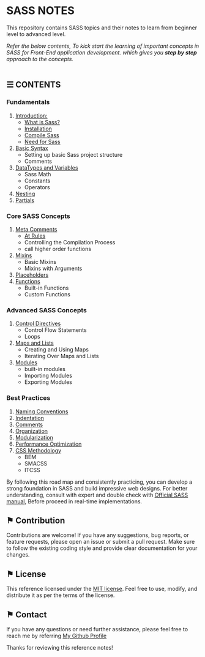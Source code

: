 # SASS NOTES

This repository contains SASS topics and their notes to learn from beginner level to advanced level.

*Refer the below contents, To kick start the learning of important concepts in SASS for Front-End application development. which gives you __step by step__ approach to the concepts.*
\
&nbsp;

## &#9776; CONTENTS 

### Fundamentals

1. [Introduction:](./docs/introduction.md)
	- [What is Sass?](./docs/introduction.md#-what-is-sass)
	- [Installation](./docs/introduction.md#-installation)
	- [Compile Sass](./docs/introduction.md#-compile-sass)
	- [Need for Sass](./docs/introduction.md#-need-for-sass)
2. [Basic Syntax](./docs/basic-syntax.md)
	- Setting up basic Sass project structure
	- Comments
3. [DataTypes and Variables](./docs/datatypes-and-variables.md)
	- Sass Math
	- Constants
	- Operators	
4. [Nesting](./docs/nesting.md)
5. [Partials](./docs/partials.md)

### Core SASS Concepts

1. [Meta Comments](./docs/meta-comments.md)
	- [At Rules](./docs/at-rules.md)
	- Controlling the Compilation Process
	- call higher order functions
2. [Mixins](./docs/mixins.md)
	- Basic Mixins
	- Mixins with Arguments
3. [Placeholders](./docs/placeholders.md)
4. [Functions](./docs/functions.md)
	- Built-in Functions
	- Custom Functions

### Advanced SASS Concepts

1. [Control Directives](./docs/control-directives.md)
	- Control Flow Statements
	- Loops  
2. [Maps and Lists](./docs/maps-and-lists.md)
	- Creating and Using Maps
	- Iterating Over Maps and Lists
3. [Modules](./docs/modules.md)
	- built-in modules
	- Importing Modules
	- Exporting Modules

### Best Practices
1. [Naming Conventions](./docs/naming-conventions.md)
2. [Indentation](./docs/indentation.md)
3. [Comments](./docs/comments.md)
4. [Organization](./docs/organization.md)
5. [Modularization](./docs/modularity.md)
6. [Performance Optimization](./docs/performance-optimization.md)
7. [CSS Methodology](./docs/css-methodology.md)
	- BEM
	- SMACSS
	- ITCSS

By following this road map and consistently practicing, you can develop a strong foundation in SASS and build impressive web designs. For better understanding, consult with expert and double check with [Official SASS manual](https://sass-lang.com/documentation/), Before proceed in real-time implementations.

## &#9873; Contribution
Contributions are welcome! If you have any suggestions, bug reports, or feature requests, please open an issue or submit a pull request. Make sure to follow the existing coding style and provide clear documentation for your changes.

## &#9873; License
This reference licensed under the [MIT license](LICENSE). Feel free to use, modify, and distribute it as per the terms of the license.

## &#9873; Contact
If you have any questions or need further assistance, please feel free to reach me by referring [My Github Profile](https://github.com/ag-sanjjeev/)


Thanks for reviewing this reference notes!